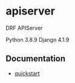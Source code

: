 # apiserver

DRF APIServer

Python 3.8.9 Django 4.1.9

## Documentation

- [quickstart](./docs/quickstart.md)
